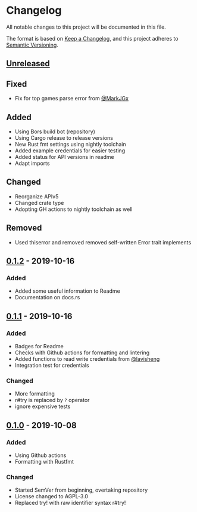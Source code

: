 # Changelog
All notable changes to this project will be documented in this file.

The format is based on [Keep a Changelog](https://keepachangelog.com/en/1.0.0/),
and this project adheres to [Semantic Versioning](https://semver.org/spec/v2.0.0.html).

## [Unreleased]
## Fixed
- Fix for top games parse error from [@MarkJGx](https://github.com/MarkJGx)

## Added
- Using Bors build bot (repository)
- Using Cargo release to release versions
- New Rust fmt settings using nightly toolchain
- Added example credentials for easier testing
- Added status for API versions in readme
- Adapt imports

## Changed
- Reorganize APIv5
- Changed crate type
- Adopting GH actions to nightly toolchain as well

## Removed
- Used thiserror and removed removed self-written Error trait implements

## [0.1.2] - 2019-10-16
### Added
- Added some useful information to Readme
- Documentation on docs.rs


## [0.1.1] - 2019-10-16
### Added
- Badges for Readme
- Checks with Github actions for formatting and lintering
- Added functions to read write credentials from [@lavisheng](https://github.com/lavisheng)
- Integration test for credentials

### Changed
- More formatting
- r#try is replaced by `?` operator
- ignore expensive tests

## [0.1.0] - 2019-10-08
### Added
- Using Github actions
- Formatting with Rustfmt

### Changed
- Started SemVer from beginning, overtaking repository
- License changed to AGPL-3.0
- Replaced try! with raw identifier syntax r#try!


[Unreleased]: https://github.com/age-rs/libtwitch-rs/compare/v0.1.2...HEAD
[0.1.2]: https://github.com/age-rs/libtwitch-rs/compare/v0.1.1...v0.1.2
[0.1.1]: https://github.com/age-rs/libtwitch-rs/compare/v0.1.0...v0.1.1
[0.1.0]: https://github.com/age-rs/libtwitch-rs/releases/tag/v0.1.0